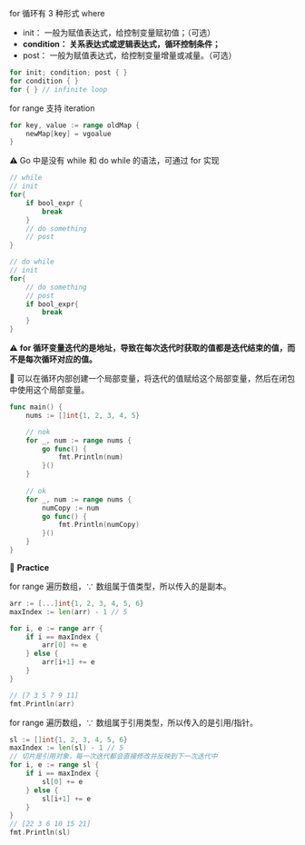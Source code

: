 for 循环有 3 种形式 where

- init： 一般为赋值表达式，给控制变量赋初值；（可选）
- **condition： 关系表达式或逻辑表达式，循环控制条件；**
- post： 一般为赋值表达式，给控制变量增量或减量。（可选）

```go
for init; condition; post { }
for condition { }
for { } // infinite loop
```

for range 支持 iteration

```go
for key, value := range oldMap {
    newMap[key] = vgoalue
}
```

:warning: Go 中是没有 while 和 do while 的语法，可通过 for 实现

```go
// while
// init
for{
	if bool_expr {
		break    
	}
	// do something
	// post
}
```

```go
// do while
// init
for{
	// do something
	// post
	if bool_expr{
		break
	}
}
```

:warning: **for 循环变量迭代的是地址，导致在每次迭代时获取的值都是迭代结束的值，而不是每次循环对应的值。**

:construction_worker: 可以在循环内部创建一个局部变量，将迭代的值赋给这个局部变量，然后在闭包中使用这个局部变量。

```go
func main() {
    nums := []int{1, 2, 3, 4, 5}

    // nok
    for _, num := range nums {
        go func() {
            fmt.Println(num)
        }()
    }
    
    // ok
    for _, num := range nums {
        numCopy := num
        go func() {
            fmt.Println(numCopy)
        }()
    }
}
```



:construction_worker: **Practice**

for range 遍历数组，∵ 数组属于值类型，所以传入的是副本。

```go
arr := [...]int{1, 2, 3, 4, 5, 6}
maxIndex := len(arr) - 1 // 5

for i, e := range arr {
	if i == maxIndex {
		arr[0] += e
	} else {
		arr[i+1] += e
	}
}

// [7 3 5 7 9 11]
fmt.Println(arr)
```

for range 遍历数组，∵ 数组属于引用类型，所以传入的是引用/指针。

```go
sl := []int{1, 2, 3, 4, 5, 6}
maxIndex := len(sl) - 1 // 5
// 切片是引用对象，每一次迭代都会直接修改并反映到下一次迭代中
for i, e := range sl {
	if i == maxIndex {
		sl[0] += e
	} else {
		sl[i+1] += e
	}
}
// [22 3 6 10 15 21]
fmt.Println(sl)
```

